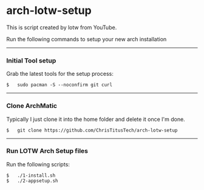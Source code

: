 # arch-lotw-setup

This is script created by lotw from YouTube.

Run the following commands to setup your new arch installation

---

### Initial Tool setup
Grab the latest tools for the setup process:
    
    $   sudo pacman -S --noconfirm git curl 

---

### Clone ArchMatic
Typically I just clone it into the home folder and delete it once I'm done.

    $   git clone https://github.com/ChrisTitusTech/arch-lotw-setup

---

### Run LOTW Arch Setup files
Run the following scripts:

    $   ./1-install.sh
    $   ./2-appsetup.sh 
   
